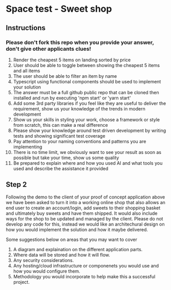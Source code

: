 # Space test - Sweet shop

## Instructions
### Please don't fork this repo when you provide your answer, don't give other applicants clues!

1. Render the cheapest 5 items on landing sorted by price
2. User should be able to toggle between showing the cheapest 5 items and all items
3. The user should be able to filter an item by name  
4. Typescript using functional components should be used to implement your solution
5. The answer must be a full github public repo that can be cloned then installed and run by executing 'npm start' or 'yarn start'
6. Add some 3rd party libraries if you feel like they are useful to deliver the requirement, show us your knowledge of the trends in modern development
7. Show us your skills in styling your work, choose a framework or style from scratch, this can make a real difference
8. Please show your knowledge around test driven development by writing tests and showing significant test coverage
9. Pay attention to your naming conventions and patterns you are implementing
10. There is no time limit, we obviously want to see your result as soon as possible but take your time, show us some quality
11. Be prepared to explain where and how you used AI and what tools you used and describe the assistance it provided

## Step 2

Following the demo to the client of your proof of concept application above we have been asked to turn it into a working online shop that also allows an end user to create an account/login, add sweets to their shopping basket and ultimately buy sweets and have them shipped. It would also include ways for the shop to be updated and managed by the client. Please do not develop any code for this, instead we would like an architechural design on how you would implement the solution and how it maybe delivered. 

Some suggestions below on areas that you may want to cover

1. A diagram and explaination on the different application parts.
2. Where data will be stored and how it will flow.
3. Any security considerations.
4. Any hosting/cloud infrastructure or componenets you would use and how you would configure them.
5. Methodology you would incorporate to help make this a successful project.



